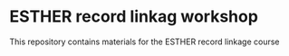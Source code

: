 # ESTHER record linkag workshop
This repository contains materials for the ESTHER record linkage course
